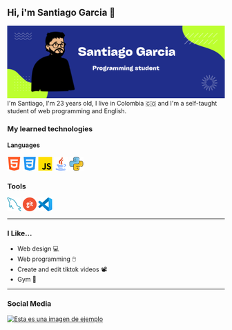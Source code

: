 ## Hi, i'm Santiago Garcia 👋

![Banner](images/banner.png)
I'm Santiago, I'm 23 years old, I live in Colombia 🇨🇴 and I'm a self-taught student of web programming and English.

### My learned technologies

#### Languages

![html](images/html.png)
![css](images/css-3.png)
![JS](images/js.png)
![java](images/java32.png)
![python](images/piton2.png)

### Tools

![mysql](images/base-de-datos.png)
![git](images/git.png)
![vscode](images/vscode.png)

---
### I Like...
- Web design 💻
- Web programming 🖱️
- Create and edit tiktok videos 📽️
- Gym 🏃

---

### Social Media
[![Esta es una imagen de ejemplo](https://img.shields.io/badge/TikTok-000000?style=for-the-badge&logo=tiktok&logoColor=white)](https://www.tiktok.com/@programacion0xp?_t=8ixHbsqwXnq&_r=1)

